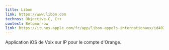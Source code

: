 ```yaml
---
title: Libon
link: https://www.libon.com
technos: Objective-C, C++
context: Betomorrow
link: https://itunes.apple.com/fr/app/libon-appels-internationaux/id402167427?mt=8
---
```


Application iOS de Voix sur IP pour le compte d'Orange.
